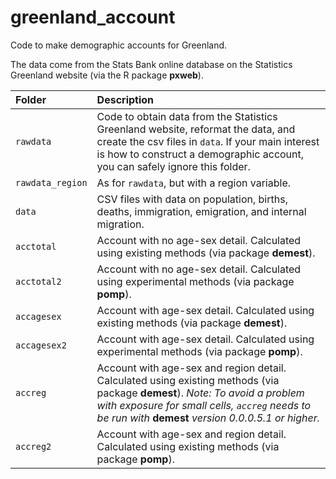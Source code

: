 
<!-- README.md is generated from README.Rmd. Please edit that file -->

# greenland\_account

Code to make demographic accounts for Greenland.

The data come from the Stats Bank online database on the Statistics
Greenland website (via the R package **pxweb**).

| Folder           | Description                                                                                                                                                                                                                           |
|:-----------------|:--------------------------------------------------------------------------------------------------------------------------------------------------------------------------------------------------------------------------------------|
| `rawdata`        | Code to obtain data from the Statistics Greenland website, reformat the data, and create the csv files in `data`. If your main interest is how to construct a demographic account, you can safely ignore this folder.                 |
| `rawdata_region` | As for `rawdata`, but with a region variable.                                                                                                                                                                                         |
| `data`           | CSV files with data on population, births, deaths, immigration, emigration, and internal migration.                                                                                                                                   |
| `acctotal`       | Account with no age-sex detail. Calculated using existing methods (via package **demest**).                                                                                                                                           |
| `acctotal2`      | Account with no age-sex detail. Calculated using experimental methods (via package **pomp**).                                                                                                                                         |
| `accagesex`      | Account with age-sex detail. Calculated using existing methods (via package **demest**).                                                                                                                                              |
| `accagesex2`     | Account with age-sex detail. Calculated using experimental methods (via package **pomp**).                                                                                                                                            |
| `accreg`         | Account with age-sex and region detail. Calculated using existing methods (via package **demest**). *Note: To avoid a problem with exposure for small cells, `accreg` needs to be run with* **demest** *version 0.0.0.5.1 or higher.* |
| `accreg2`        | Account with age-sex and region detail. Calculated using existing methods (via package **pomp**).                                                                                                                                     |
